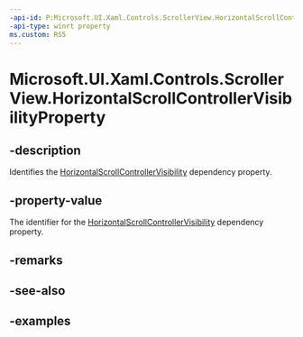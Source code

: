 ```yaml
---
-api-id: P:Microsoft.UI.Xaml.Controls.ScrollerView.HorizontalScrollControllerVisibilityProperty
-api-type: winrt property
ms.custom: RS5
---
```


<!-- Property syntax.
public DependencyProperty HorizontalScrollControllerVisibilityProperty { get; }
-->

# Microsoft.UI.Xaml.Controls.ScrollerView.HorizontalScrollControllerVisibilityProperty

## -description

Identifies the [HorizontalScrollControllerVisibility](scrollerview_horizontalscrollcontrollervisibility.md) dependency property.

## -property-value

The identifier for the [HorizontalScrollControllerVisibility](scrollerview_horizontalscrollcontrollervisibility.md) dependency property.

## -remarks

## -see-also

## -examples

